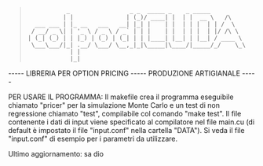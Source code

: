 > ```
>            _                 _ _  _____ _    _ _____          
>           | |               | (_)/ ____| |  | |  __ \   /\    
>   ___ ___ | |_ __   ___   __| |_| |    | |  | | |  | | /  \   
>  / __/ _ \| | '_ \ / _ \ / _` | | |    | |  | | |  | |/ /\ \  
> | (_| (_) | | |_) | (_) | (_| | | |____| |__| | |__| / ____ \ 
>  \___\___/|_| .__/ \___/ \__,_|_|\_____|\____/|_____/_/    \_\
>             | |                                               
>             |_|                                               
> ```  
    
----- LIBRERIA PER OPTION PRICING ----- PRODUZIONE ARTIGIANALE -----

PER USARE IL PROGRAMMA:
Il makefile crea il programma eseguibile chiamato "pricer" per la simulazione Monte Carlo e un test di non regressione chiamato "test", compilabile col comando "make test".
Il file contenente i dati di input viene specificato al compilatore nel file main.cu (di default è impostato il file "input.conf" nella cartella "DATA").
Si veda il file "input.conf" di esempio per i parametri da utilizzare.

Ultimo aggiornamento: sa dio
